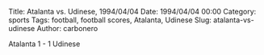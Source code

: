 Title: Atalanta vs. Udinese, 1994/04/04
Date: 1994/04/04 00:00
Category: sports
Tags: football, football scores, Atalanta, Udinese
Slug: atalanta-vs-udinese
Author: carbonero


Atalanta 1 - 1 Udinese
